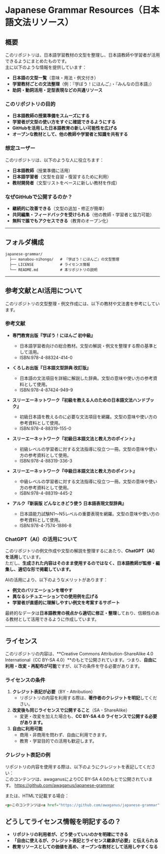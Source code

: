 # Japanese Grammar Resources（日本語文法リソース）

## 概要
このリポジトリは、日本語学習教材の文型を整理し、日本語教師や学習者が活用できるようにまとめたものです。  
主に以下のような情報を提供しています：

- **日本語の文型一覧**（意味・用法・例文付き）
- **学習教材ごとの文法整理**（例：『学ぼう！にほんご』・『みんなの日本語』）
- **助詞・動詞活用・定型表現などの共通リソース**

### このリポジトリの目的
- **日本語教師の授業準備をスムーズにする**
- **学習者が文型の使い方をすぐに確認できるようにする**
- **GitHubを活用した日本語教育の新しい可能性を広げる**
- **オープンな教材として、他の教師や学習者と知識を共有する**

### 想定ユーザー
このリポジトリは、以下のような人に役立ちます：
- **日本語教師**（授業準備に活用）
- **日本語学習者**（文型を自習・復習するために利用）
- **教材開発者**（文型リストをベースに新しい教材を作成）

### なぜGitHubで公開するのか？
- **継続的に改善できる**（文型の追加・修正が簡単）
- **共同編集・フィードバックを受けられる**（他の教師・学習者と協力可能）
- **無料で誰でもアクセスできる**（教育のオープン化）

---

## フォルダ構成
```plaintext
japanese-grammar/
  ├── manabou-nihongo/   # 『学ぼう！にほんご』の文型整理
  ├── LICENSE            # ライセンス情報
  └── README.md          # 本リポジトリの説明
```

---

## 参考文献とAI活用について
このリポジトリの文型整理・例文作成には、以下の教材や文法書を参考にしています。

### 参考文献
- **専門教育出版『学ぼう！にほんご 初中級』**
   - 日本語学習者向けの総合教材。文型の解説・例文を整理する際の基準として活用。
   - ISBN:978-4-88324-414-0

- **くろしお出版『日本語文型辞典 改訂版』**
   - 日本語の文法項目を詳細に解説した辞典。文型の意味や使い方の参考資料として使用。
   - ISBN:978-4-87424-949-9

- **スリーエーネットワーク『初級を教える人のための日本語文法ハンドブック』**
   - 初級日本語を教えるのに必要な文法項目を網羅。文型の意味や使い方の参考資料として使用。  
   - ISBN:978-4-88319-155-0

- **スリーエーネットワーク『初級日本語文法と教え方のポイント』**
   - 初級レベルの学習者に対する文法指導に役立つ一冊。文型の意味や使い方の参考資料として使用。
   - ISBN:978-4-88319-336-3

- **スリーエーネットワーク『中級日本語文法と教え方のポイント』**
   - 中級レベルの学習者に対する文法指導に役立つ一冊。文型の意味や使い方の参考資料として使用。
   - ISBN:978-4-88319-445-2

- **アルク『新装版 どんなときどう使う 日本語表現文型辞典』**
   - 日本語能力試験N1～N5レベルの重要表現を網羅。文型の意味や使い方の参考資料として使用。
   - ISBN:978-4-7574-1886-8


### ChatGPT（AI）の活用について
このリポジトリの例文作成や文型の解説を整理するにあたり、**ChatGPT（AI）を活用**しています。  
ただし、**生成された内容はそのまま使用するのではなく、日本語教師が監修・編集し、適切な形で掲載しています。** 

AIの活用により、以下のようなメリットがあります：
- **例文のバリエーションを増やす**
- **異なるシチュエーションでの使用例を広げる**
- **学習者が直感的に理解しやすい例文を考案するサポート**

最終的なデータは**日本語教育の視点から適切に修正・整理**しており、信頼性のある教材として活用できるように作成しています。

---

## ライセンス
このリポジトリの内容は、**Creative Commons Attribution-ShareAlike 4.0 International（CC BY-SA 4.0）**のもとで公開されています。つまり、**自由に利用・改変・再配布が可能**ですが、以下の条件を守る必要があります。

### ライセンスの条件
1. **クレジット表記が必要**（BY - Attribution）
   - リポジトリの内容を利用する際は、**著作者のクレジットを明記**してください。
2. **改変後も同じライセンスで公開すること**（SA - ShareAlike）
   - 変更・改変を加えた場合も、**CC BY-SA 4.0 ライセンスで公開する必要があります。**
3. **自由に利用可能**
   - 商用・非商用を問わず、自由に利用できます。
   - 教育・学習目的での活用も歓迎します。

### クレジット表記の例
リポジトリの内容を使用する際は、以下のようにクレジットを表記してください：  
このコンテンツは、awaganusによりCC BY-SA 4.0のもとで公開されています。
https://github.com/awaganus/japanese-grammar

または、HTMLで記載する場合：
```html
<p>このコンテンツは<a href="https://github.com/awaganus/japanese-grammar">awaganus</a>により<a href="https://creativecommons.org/licenses/by-sa/4.0/">CC BY-SA 4.0</a>のもとで提供されています。</p>
```

## **どうしてライセンス情報を明記するの？**
- **リポジトリの利用者が、どう使っていいのかを明確にできる**  
- **「自由に使えるが、クレジット表記とライセンス継承が必要」と伝えられる**  
- **教育リソースとしての価値を高め、オープンな教材として活用しやすくなる**